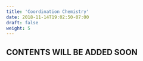 ```yaml
---
title: 'Coordination Chemistry'
date: 2018-11-14T19:02:50-07:00
draft: false
weight: 5
---
```


## CONTENTS WILL BE ADDED SOON